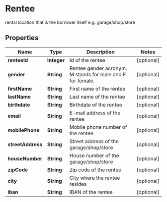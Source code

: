 

# Rentee

rental location that is the borrower itself e.g. garage/shop/store

## Properties

| Name | Type | Description | Notes |
|------------ | ------------- | ------------- | -------------|
|**renteeId** | **Integer** | Id of the rentee |  [optional] |
|**gender** | **String** | Rentee gender acronym. M stands for male and F for female. |  [optional] |
|**firstName** | **String** | First name of the rentee |  [optional] |
|**lastName** | **String** | Last name of the rentee |  [optional] |
|**birthdate** | **String** | Birthdate of the rentee |  [optional] |
|**email** | **String** | E-mail address of the rentee |  [optional] |
|**mobilePhone** | **String** | Mobile phone number of the rentee |  [optional] |
|**streetAddress** | **String** | Street address of the garage/shop/store |  [optional] |
|**houseNumber** | **String** | House number of the garage/shop/store |  [optional] |
|**zipCode** | **String** | Zip code of the rentee |  [optional] |
|**city** | **String** | City where the rentee resides |  [optional] |
|**iban** | **String** | IBAN of the rentee |  [optional] |



